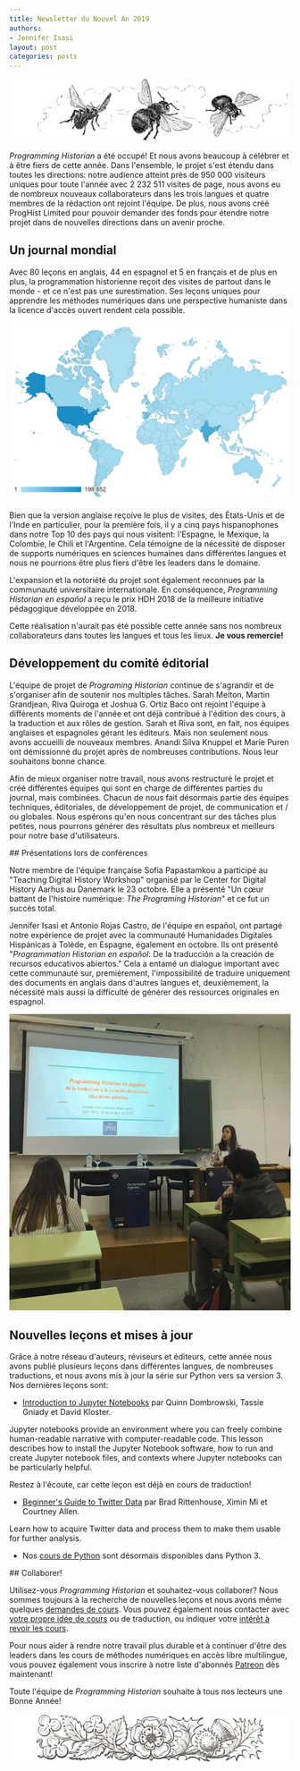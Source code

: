 ```yaml
---
title: Newsletter du Nouvel An 2019
authors: 
- Jennifer Isasi
layout: post
categories: posts
---
```


<img src="/images/blog/bees.jpg" alt="Un dessin de trois abeilles volant."/>

*Programming Historian* a été occupé! Et nous avons beaucoup à célébrer et à être fiers de cette année. Dans l'ensemble, le projet s'est étendu dans toutes les directions: notre audience atteint près de 950 000 visiteurs uniques pour toute l'année avec 2 232 511 visites de page, nous avons eu de nombreux nouveaux collaborateurs dans les trois langues et quatre membres de la rédaction ont rejoint l'équipe. De plus, nous avons créé ProgHist Limited pour pouvoir demander des fonds pour étendre notre projet dans de nouvelles directions dans un avenir proche.

## Un journal mondial

Avec 80 leçons en anglais, 44 en espagnol et 5 en français et de plus en plus, la programmation historienne reçoit des visites de partout dans le monde - et ce n'est pas une surestimation. Ses leçons uniques pour apprendre les méthodes numériques dans une perspective humaniste dans la licence d'accès ouvert rendent cela possible.

<img src="/images/blog/map-2019.png" alt="Une carte du monde avec visites PH."/>

Bien que la version anglaise reçoive le plus de visites, des États-Unis et de l'Inde en particulier, pour la première fois, il y a cinq pays hispanophones dans notre Top 10 des pays qui nous visitent: l'Espagne, le Mexique, la Colombie, le Chili et l'Argentine. Cela témoigne de la nécessité de disposer de supports numériques en sciences humaines dans différentes langues et nous ne pourrions être plus fiers d'être les leaders dans le domaine.

L'expansion et la notoriété du projet sont également reconnues par la communauté universitaire internationale. En conséquence, *Programming Historian en español* a reçu le prix HDH 2018 de la meilleure initiative pédagogique développée en 2018.

Cette réalisation n'aurait pas été possible cette année sans nos nombreux collaborateurs dans toutes les langues et tous les lieux. **Je vous remercie!**

## Développement du comité éditorial

L'équipe de projet de *Programing Historian* continue de s'agrandir et de s'organiser afin de soutenir nos multiples tâches. Sarah Melton, Martin Grandjean, Riva Quiroga et Joshua G. Ortiz Baco ont rejoint l'équipe à différents moments de l'année et ont déjà contribué à l'édition des cours, à la traduction et aux rôles de gestion. Sarah et Riva sont, en fait, nos équipes anglaises et espagnoles gérant les éditeurs. Mais non seulement nous avons accueilli de nouveaux membres. Anandi Silva Knuppel et Marie Puren ont démissionné du projet après de nombreuses contributions. Nous leur souhaitons bonne chance.

Afin de mieux organiser notre travail, nous avons restructuré le projet et créé différentes équipes qui sont en charge de différentes parties du journal, mais combinées. Chacun de nous fait désormais partie des équipes techniques, éditoriales, de développement de projet, de communication et / ou globales. Nous espérons qu'en nous concentrant sur des tâches plus petites, nous pourrons générer des résultats plus nombreux et meilleurs pour notre base d'utilisateurs.

## Présentations lors de conférences

Notre membre de l'équipe française Sofia Papastamkou a participé au "Teaching Digital History Workshop" organisé par le Center for Digital History Aarhus au Danemark le 23 octobre. Elle a présenté "Un cœur battant de l'histoire numérique: *The Programing Historian*" et ce fut un succès total.

Jennifer Isasi et Antonio Rojas Castro, de l'équipe en español, ont partagé notre expérience de projet avec la communauté Humanidades Digitales Hispánicas à Tolède, en Espagne, également en octobre. Ils ont présenté "*Programmation Historian en español*: De la traducción a la creación de recursos educativos abiertos." Cela a entamé un dialogue important avec cette communauté sur, premièrement, l'impossibilité de traduire uniquement des documents en anglais dans d'autres langues et, deuxièmement, la nécessité mais aussi la difficulté de générer des ressources originales en espagnol.

<img src="/images/blog/hdh-isasi.jpeg" alt="Une photo de Jennifer Isasi au HDH."/>

## Nouvelles leçons et mises à jour

Grâce à notre réseau d'auteurs, réviseurs et éditeurs, cette année nous avons publié plusieurs leçons dans différentes langues, de nombreuses traductions, et nous avons mis à jour la série sur Python vers sa version 3. Nos dernières leçons sont:

- [Introduction to Jupyter Notebooks](https://programminghistorian.org/en/lessons/jupyter-notebooks) par Quinn Dombrowski, Tassie Gniady et David Kloster. 

Jupyter notebooks provide an environment where you can freely combine human-readable narrative with computer-readable code. This lesson describes how to install the Jupyter Notebook software, how to run and create Jupyter notebook files, and contexts where Jupyter notebooks can be particularly helpful.

Restez à l'écoute, car cette leçon est déjà en cours de traduction!

- [Beginner's Guide to Twitter Data](https://programminghistorian.org/en/lessons/beginners-guide-to-twitter-data) par Brad Rittenhouse, Ximin Mi et Courtney Allen. 

Learn how to acquire Twitter data and process them to make them usable for further analysis.

- Nos [cours de Python](https://programminghistorian.org/en/lessons/) sont désormais disponibles dans Python 3.

## Collaborer!

Utilisez-vous *Programming Historian* et souhaitez-vous collaborer? Nous sommes toujours à la recherche de nouvelles leçons et nous avons même quelques [demandes de cours](https://programminghistorian.org/fr/appel-contributions). Vous pouvez également nous contacter avec [votre propre idée de cours](https://programminghistorian.org/fr/consignes-auteurs) ou de traduction,  ou indiquer votre [intérêt à revoir les cours](https://programminghistorian.org/fr/consignes-evaluateurs).

Pour nous aider à rendre notre travail plus durable et à continuer d'être des leaders dans les cours de méthodes numériques en accès libre multilingue, vous pouvez également vous inscrire à notre liste d'abonnés [Patreon]() dès maintenant!

Toute l'équipe de *Programming Historian* souhaite à tous nos lecteurs une Bonne Année!

<img src="/images/blog/flowers.jpg" alt="Une bannière de fleurs."/>
